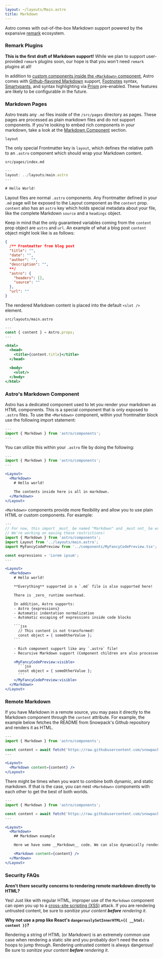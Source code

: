 ```yaml
---
layout: ~/layouts/Main.astro
title: Markdown
---
```


Astro comes with out-of-the-box Markdown support powered by the expansive [remark](https://remark.js.org/) ecosystem.

### Remark Plugins

**This is the first draft of Markdown support!** While we plan to support user-provided `remark` plugins soon, our hope is that you won't need `remark` plugins at all!

In addition to [custom components inside the `<Markdown>` component](/guides/markdown-content#astros-markdown-component), Astro comes with [Github-flavored Markdown](https://github.github.com/gfm/) support, [Footnotes](https://github.com/remarkjs/remark-footnotes) syntax, [Smartypants](https://github.com/silvenon/remark-smartypants), and syntax highlighting via [Prism](https://prismjs.com/) pre-enabled. These features are likely to be configurable in the future.

### Markdown Pages

Astro treats any `.md` files inside of the `/src/pages` directory as pages. These pages are processed as plain markdown files and do not support components. If you're looking to embed rich components in your markdown, take a look at the [Markdown Component](#astros-markdown-component) section.

`layout`

The only special Frontmatter key is `layout`, which defines the relative path to an `.astro` component which should wrap your Markdown content.

`src/pages/index.md`

```jsx
---
layout: ../layouts/main.astro
---

# Hello World!
```

Layout files are normal `.astro` components. Any Frontmatter defined in your `.md` page will be exposed to the Layout component as the `content` prop. `content` also has an `astro` key which holds special metadata about your file, like the complete Markdown `source` and a `headings` object.

Keep in mind that the only guaranteed variables coming from the `content` prop object are `astro` and `url`. An example of what a blog post `content` object might look like is as follows:

```json
{
  /** Frontmatter from blog post
  "title": "",
  "date": "",
  "author": "",
  "description": "",
  **/
  "astro": {
    "headers": [],
    "source": ""
  },
  "url": ""
}
```

The rendered Markdown content is placed into the default `<slot />` element.

`src/layouts/main.astro`

```jsx
---
const { content } = Astro.props;
---

<html>
  <head>
    <title>{content.title}</title>
  </head>

  <body>
    <slot/>
  </body>
</html>
```

### Astro's Markdown Component

Astro has a dedicated component used to let you render your markdown as HTML components. This is a special component that is only exposed to `.astro` files. To use the `<Markdown>` component, within yout frontmatter block use the following import statement:

```jsx
---
import { Markdown } from 'astro/components';
---
```

You can utilize this within your `.astro` file by doing the following:

```jsx
---
import { Markdown } from 'astro/components';
---

<Layout>
  <Markdown>
    # Hello world!

    The contents inside here is all in markdown.
  </Markdown>
</Layout>
```

`<Markdown>` components provide more flexibility and allow you to use plain HTML or custom components. For example:

````jsx
---
// For now, this import _must_ be named "Markdown" and _must not_ be wrapped with a custom component
// We're working on easing these restrictions!
import { Markdown } from 'astro/components';
import Layout from '../layouts/main.astro';
import MyFancyCodePreview from '../components/MyFancyCodePreview.tsx';

const expressions = 'Lorem ipsum';
---

<Layout>
  <Markdown>
    # Hello world!

    **Everything** supported in a `.md` file is also supported here!

    There is _zero_ runtime overhead.

    In addition, Astro supports:
    - Astro {expressions}
    - Automatic indentation normalization
    - Automatic escaping of expressions inside code blocks

    ```jsx
      // This content is not transformed!
      const object = { someOtherValue };
    ```

    - Rich component support like any `.astro` file!
    - Recursive Markdown support (Component children are also processed as Markdown)

    <MyFancyCodePreview:visible>
      ```jsx
      const object = { someOtherValue };
      ```
    </MyFancyCodePreview:visible>
  </Markdown>
</Layout>
````

### Remote Markdown

If you have Markdown in a remote source, you may pass it directly to the Markdown component through the `content` attribute. For example, the example below fetches the README from Snowpack's Github repository and renders it as HTML.

```jsx
---
import { Markdown } from 'astro/components';

const content = await fetch('https://raw.githubusercontent.com/snowpackjs/snowpack/main/README.md').then(res => res.text());
---

<Layout>
  <Markdown content={content} />
</Layout>
```

There might be times when you want to combine both dynamic, and static markdown. If that is the case, you can nest `<Markdown>` components with each other to get the best of both worlds.

```jsx
---
import { Markdown } from 'astro/components';

const content = await fetch('https://raw.githubusercontent.com/snowpackjs/snowpack/main/README.md').then(res => res.text());
---

<Layout>
  <Markdown>
    ## Markdown example

    Here we have some __Markdown__ code. We can also dynamically render content from remote places.

    <Markdown content={content} />
  </Mardown>
</Layout>
```

### Security FAQs

**Aren't there security concerns to rendering remote markdown directly to HTML?**

Yes! Just like with regular HTML, improper use of the `Markdown` component can open you up to a [cross-site scripting (XSS)](https://en.wikipedia.org/wiki/Cross-site_scripting) attack. If you are rendering untrusted content, be sure to _sanitize your content **before** rendering it_.

**Why not use a prop like React's `dangerouslySetInnerHTML={{ __html: content }}`?**

Rendering a string of HTML (or Markdown) is an extremely common use case when rendering a static site and you probably don't need the extra hoops to jump through. Rendering untrusted content is always dangerous! Be sure to _sanitize your content **before** rendering it_.
